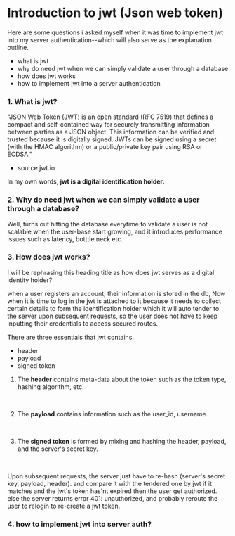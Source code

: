 # Introduction to jwt (Json web token)

<p>Here are some questions i asked myself when it was time to implement jwt into my server authentication--which will also serve as the explanation outline. </p>

<ul>
 <li> what is jwt </li>
 <li> why do need jwt when we can simply validate a user through a database</li>
 <li> how does jwt works</li>
 <li> how to implement jwt into a server authentication </li>
 
 </ul>

### 1. What is jwt?

"JSON Web Token (JWT) is an open standard (RFC 7519) that defines a compact and self-contained way for securely transmitting information between parties as a JSON object. This information can be verified and trusted because it is digitally signed. JWTs can be signed using a secret (with the HMAC algorithm) or a public/private key pair using RSA or ECDSA."

- source jwt.io

In my own words, **jwt is a digital identification holder.**

### 2. Why do need jwt when we can simply validate a user through a database?

Well, turns out hitting the database everytime to validate a user is not scalable when the user-base start growing, and it introduces performance issues such as latency, botttle neck etc.

### 3. How does jwt works?

I will be rephrasing this heading title as how does jwt serves as a digital identity holder?

when a user registers an account, their information is stored in the db, Now when it is time to log in the jwt is attached to it because it needs to collect certain details to form the identification holder which it will auto tender to the server upon subsequent requests, so the user does not have to keep inputting their credentials to access secured routes.

There are three essentials that jwt contains.

- header
- payload
- signed token
  <br>

1. The **header** contains meta-data about the token such as the token type, hashing algorithm, etc.

 <br>

2. The **payload** contains information such as the user_id, username.

 <br>

3. The **signed token** is formed by mixing and hashing the header, payload, and the server's secret key.

 <br>

Upon subsequent requests, the server just have to re-hash (server's secret key, payload, header). and compare it with the tendered one by jwt if it matches and the jwt's token has'nt expired then the user get authorized.
else the server returns error 401: unauthorized, and probably reroute the user to relogin to re-create a jwt token.

### 4. how to implement jwt into server auth?
